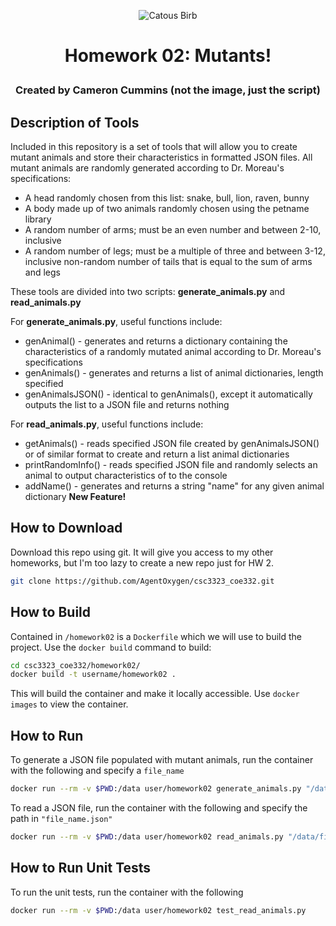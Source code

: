 <p align="center">
  <img src="https://i.pinimg.com/236x/68/3c/6b/683c6b356584e183b1e365e6dcf1c312--unusual-animals-animals-photos.jpg" alt="Catous Birb">
<h1> <p align="center"> Homework 02: Mutants! </p></h1>
<h3> <p align="center"> Created by Cameron Cummins (not the image, just the script) </p></h3>
</p>

## Description of Tools

Included in this repository is a set of tools that will allow you to create mutant animals and store their characteristics in formatted JSON files.
All mutant animals are randomly generated according to Dr. Moreau's specifications:
* A head randomly chosen from this list: snake, bull, lion, raven, bunny
* A body made up of two animals randomly chosen using the petname library
* A random number of arms; must be an even number and between 2-10, inclusive
* A random number of legs; must be a multiple of three and between 3-12, inclusive non-random number of tails that is equal to the sum of arms and legs

These tools are divided into two scripts: **generate_animals.py** and **read_animals.py**

For **generate_animals.py**, useful functions include:
* genAnimal() - generates and returns a dictionary containing the characteristics of a randomly mutated animal according to Dr. Moreau's specifications
* genAnimals() - generates and returns a list of animal dictionaries, length specified
* genAnimalsJSON() - identical to genAnimals(), except it automatically outputs the list to a JSON file and returns nothing

For **read_animals.py**, useful functions include:
* getAnimals() - reads specified JSON file created by genAnimalsJSON() or of similar format to create and return a list animal dictionaries
* printRandomInfo() - reads specified JSON file and randomly selects an animal to output characteristics of to the console
* addName() - generates and returns a string "name" for any given animal dictionary  **New Feature!**

## How to Download
Download this repo using git. It will give you access to my other homeworks, but I'm too lazy to create a new repo just for HW 2.
 ```sh
 git clone https://github.com/AgentOxygen/csc3323_coe332.git
 ```

## How to Build
Contained in `/homework02` is a `Dockerfile` which we will use to build the project. Use the `docker build` command to build:
```sh
cd csc3323_coe332/homework02/
docker build -t username/homework02 .
```
This will build the container and make it locally accessible. Use `docker images` to view the container.

## How to Run
To generate a JSON file populated with mutant animals, run the container with the following and specify a `file_name`
```sh
docker run --rm -v $PWD:/data user/homework02 generate_animals.py "/data/file_name.json"
```
To read a JSON file, run the container with the following and specify the path in `"file_name.json"`
```sh
docker run --rm -v $PWD:/data user/homework02 read_animals.py "/data/file_name.json"
```
## How to Run Unit Tests
To run the unit tests, run the container with the following
```sh
docker run --rm -v $PWD:/data user/homework02 test_read_animals.py
```
